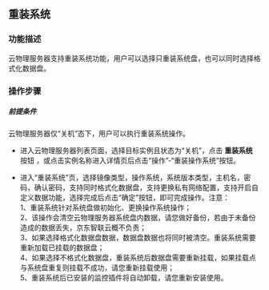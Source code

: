 ## 重装系统

### 功能描述

云物理服务器支持重装系统功能，用户可以选择只重装系统盘，也可以同时选择格式化数据盘。

### 操作步骤

##### 前提条件

云物理服务器仅“关机”态下，用户可以执行重装系统操作。

- 进入云物理服务器列表页面，选择目标实例且状态为“关机”，点击 **重装系统** 按钮 ，或点击实例名称进入详情页后点击“操作”-“重装操作系统”按钮。<br/>

- 进入“重装系统”页，选择镜像类型，操作系统，系统版本类型，主机名，密码，确认密码，支持同时格式化数据盘，支持更换私有网络配置，支持开启自定义数据功能，选择完成后点击“确定”按钮，即可完成操作。注意：<br/>
  1、重装系统针对系统盘做初始化、更换操作系统操作；<br/>
  2、该操作会清空云物理服务器系统盘内数据，请您做好备份，若由于未备份造成的数据丢失，京东智联云概不负责；<br/>
  3、如果选择格式化数据盘数据，数据盘数据也将同时被清空。重装系统需要重新加载已挂载的数据盘；<br/>
  4、如果选择不格式化数据盘，重装系统后数据盘需要重新挂载，如果挂载点与系统盘重复则挂载不成功，请您重新挂载使用；<br/>
  5、重装系统后已安装的监控插件将自动卸载，请您重新安装使用。<br/>
